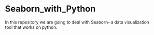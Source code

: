 # Seaborn_with_Python
In this repository we are going to deal with Seaborn- a data visualization tool that works on python.
